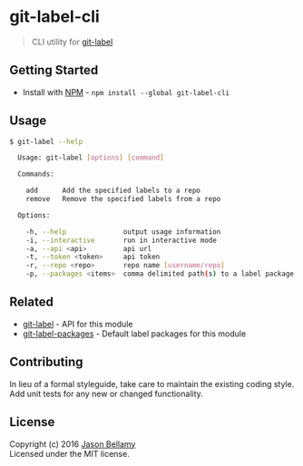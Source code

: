 # git-label-cli

> CLI utility for [git-label](https://github.com/jasonbellamy/git-label)


## Getting Started

- Install with [NPM](https://www.npmjs.org/) - `npm install --global git-label-cli`


## Usage

```bash
$ git-label --help

  Usage: git-label [options] [command]

  Commands:

    add      Add the specified labels to a repo
    remove   Remove the specified labels from a repo

  Options:

    -h, --help              output usage information
    -i, --interactive       run in interactive mode
    -a, --api <api>         api url
    -t, --token <token>     api token
    -r, --repo <repo>       repo name [username/repo]
    -p, --packages <items>  comma delimited path(s) to a label package
```


## Related

- [git-label](https://github.com/jasonbellamy/git-label) - API for this module
- [git-label-packages](https://github.com/jasonbellamy/git-label-packages) - Default label packages for this module


## Contributing
In lieu of a formal styleguide, take care to maintain the existing coding style. Add unit tests for any new or changed functionality.


## License
Copyright (c) 2016 [Jason Bellamy ](http://jasonbellamy.com)  
Licensed under the MIT license.
